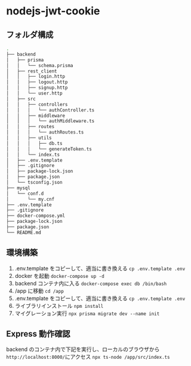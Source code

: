 # nodejs-jwt-cookie

## フォルダ構成

```sh
.
├── backend
│   ├── prisma
│   │   └── schema.prisma
│   ├── rest_client
│   │   ├── login.http
│   │   ├── logout.http
│   │   ├── signup.http
│   │   └── user.http
│   ├── src
│   │   ├── controllers
│   │   │   └── authController.ts
│   │   ├── middleware
│   │   │   └── authMiddleware.ts
│   │   ├── routes
│   │   │   └── authRoutes.ts
│   │   ├── utils
│   │   │   ├── db.ts
│   │   │   └── generateToken.ts
│   │   └── index.ts
│   ├── .env.template
│   ├── .gitignore
│   ├── package-lock.json
│   ├── package.json
│   └── tsconfig.json
├── mysql
│   └── conf.d
│       └── my.cnf
├── .env.template
├── .gitignore
├── docker-compose.yml
├── package-lock.json
├── package.json
└── README.md
```

## 環境構築

1. .env.template をコピーして、適当に書き換える
   `cp .env.template .env`
2. docker を起動
   `docker-compose up -d`
3. backend コンテナ内に入る
   `docker-compose exec db /bin/bash`
4. /app に移動
   `cd /app`
5. .env.template をコピーして、適当に書き換える
   `cp .env.template .env`
6. ライブラリインストール
   `npm install`
7. マイグレーション実行
   `npx prisma migrate dev --name init`

## Express 動作確認

backend のコンテナ内で下記を実行し、ローカルのブラウザから`http://localhost:8000/`にアクセス
`npx ts-node /app/src/index.ts`
